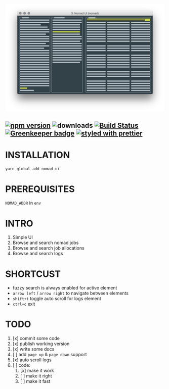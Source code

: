 ![Nomad UI](https://github.com/RafalFilipek/nomad-ui/raw/master/nomad-ui.png)


[![npm version](https://badge.fury.io/js/nomad-ui.svg)](https://badge.fury.io/js/styled-props)
![downloads](https://img.shields.io/npm/dm/nomad-ui.svg)
[![Build Status](https://travis-ci.org/RafalFilipek/nomad-ui.svg?branch=master)](https://travis-ci.org/RafalFilipek/nomad-ui)
[![Greenkeeper badge](https://badges.greenkeeper.io/RafalFilipek/nomad-ui.svg)](https://greenkeeper.io/)
[![styled with prettier](https://img.shields.io/badge/styled_with-prettier-ff69b4.svg)](https://github.com/prettier/prettier)
---

# INSTALLATION

```
yarn global add nomad-ui
```

# PREREQUISITES

`NOMAD_ADDR` in `env`

# INTRO

1. Simple UI
2. Browse and search nomad jobs
3. Browse and search job allocations
4. Browse and search logs

# SHORTCUST

 * fuzzy search is always enabled for active element
 * `arrow left` / `arrow right` to navigate between elements
 * `shift+t` toggle auto scroll for logs element
 * `ctrl+c` exit

# TODO

1. [x] commit some code
2. [x] publish working version
3. [x] write some docs
4. [ ] add `page up` & `page down` support
5. [x] auto scroll logs
6. [ ] code:
   1. [x] make it work
   2. [ ] make it right
   3. [ ] make it fast



